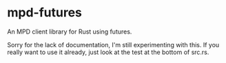 mpd-futures
===========

An MPD client library for Rust using futures.

Sorry for the lack of documentation, I'm still experimenting with this. If you
really want to use it already, just look at the test at the bottom of src.rs.
